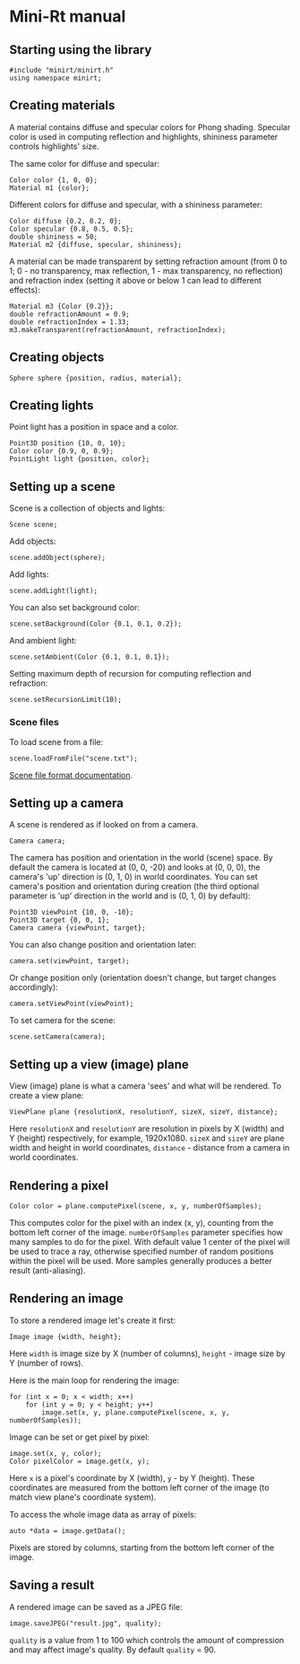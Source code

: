 # Mini-Rt manual

## Starting using the library 

    #include "minirt/minirt.h"
    using namespace minirt;

## Creating materials

A material contains diffuse and specular colors for Phong shading.
Specular color is used in computing reflection and highlights, 
shininess parameter controls highlights' size.

The same color for diffuse and specular:

    Color color {1, 0, 0};
    Material m1 {color};

Different colors for diffuse and specular, with a shininess parameter:

    Color diffuse {0.2, 0.2, 0};
    Color specular {0.8, 0.5, 0.5};
    double shininess = 50;
    Material m2 {diffuse, specular, shininess};

A material can be made transparent by setting refraction amount (from 0 to 1; 0 - no transparency, max reflection, 1 - max transparency, no reflection) and refraction index 
(setting it above or below 1 can lead to different effects):

    Material m3 {Color {0.2}};
    double refractionAmount = 0.9;
    double refractionIndex = 1.33;
    m3.makeTransparent(refractionAmount, refractionIndex);

## Creating objects

    Sphere sphere {position, radius, material};

## Creating lights

Point light has a position in space and a color.

    Point3D position {10, 0, 10};
    Color color {0.9, 0, 0.9};
    PointLight light {position, color};

## Setting up a scene

Scene is a collection of objects and lights:

    Scene scene;

Add objects:

    scene.addObject(sphere);

Add lights:

    scene.addLight(light);

You can also set background color:

    scene.setBackground(Color {0.1, 0.1, 0.2});

And ambient light:

    scene.setAmbient(Color {0.1, 0.1, 0.1});

Setting maximum depth of recursion for computing reflection and refraction:

    scene.setRecursionLimit(10);

### Scene files

To load scene from a file:
    
    scene.loadFromFile("scene.txt");

[Scene file format documentation](Script.md).

## Setting up a camera

A scene is rendered as if looked on from a camera.

    Camera camera;

The camera has position and orientation in the world (scene) space.
By default the camera is located at (0, 0, -20) and looks at (0, 0, 0), 
the camera's 'up' direction is (0, 1, 0) in world coordinates.
You can set camera's position and orientation during creation 
(the third optional parameter is 'up' direction in the world and is (0, 1, 0) by default):

    Point3D viewPoint {10, 0, -10};
    Point3D target {0, 0, 1};
    Camera camera {viewPoint, target};

You can also change position and orientation later:
    
    camera.set(viewPoint, target);

Or change position only 
(orientation doesn't change, but target changes accordingly):
    
    camera.setViewPoint(viewPoint);

To set camera for the scene:

    scene.setCamera(camera);

## Setting up a view (image) plane

View (image) plane is what a camera 'sees' and what will be rendered. 
To create a view plane:

    ViewPlane plane {resolutionX, resolutionY, sizeX, sizeY, distance};

Here `resolutionX` and `resolutionY` are resolution in pixels by X (width) and Y (height) respectively, for example, 1920x1080.
`sizeX` and `sizeY` are plane width and height in world coordinates, `distance` - distance from a camera in world coordinates.

## Rendering a pixel

    Color color = plane.computePixel(scene, x, y, numberOfSamples);

This computes color for the pixel with an index (x, y), counting from the bottom left corner of the image.
`numberOfSamples` parameter specifies how many samples to do for the pixel.
With default value 1 center of the pixel will be used to trace a ray, 
otherwise specified number of random positions within the pixel will be used.
More samples generally produces a better result (anti-aliasing).

## Rendering an image

To store a rendered image let's create it first:

    Image image {width, height};

Here `width` is image size by X (number of columns), `height` - image size by Y (number of rows).

Here is the main loop for rendering the image:

    for (int x = 0; x < width; x++)
        for (int y = 0; y < height; y++)
            image.set(x, y, plane.computePixel(scene, x, y, numberOfSamples));

Image can be set or get pixel by pixel:

    image.set(x, y, color);
    Color pixelColor = image.get(x, y);

Here `x` is a pixel's coordinate by X (width), `y` - by Y (height). 
These coordinates are measured from the bottom left corner of the image (to match view plane's coordinate system).

To access the whole image data as array of pixels:

    auto *data = image.getData();

Pixels are stored by columns, starting from the bottom left corner of the image.

## Saving a result

A rendered image can be saved as a JPEG file:

    image.saveJPEG("result.jpg", quality);

`quality` is a value from 1 to 100 which controls the amount of compression and may affect image's quality. By default `quality` = 90.
